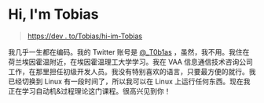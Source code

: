 # Hi, I'm Tobias

> [https://dev . to/Tobias/hi-im-Tobias](https://dev.to/tobias/hi-im-tobias)

我几乎一生都在编码。我的 Twitter 账号是 [@_T0b1as](https://twitter.com/_T0b1as) ，虽然，我不用。我住在荷兰埃因霍温附近，在埃因霍温理工大学学习。我在 VAA 信息通信技术咨询公司工作，在那里担任初级开发人员。我没有特别喜欢的语言，只要最方便的就行。我已经切换到 Linux 有一段时间了，所以我可以在 Linux 上运行任何东西。现在我正在学习自动机&过程理论这门课程。很高兴见到你！